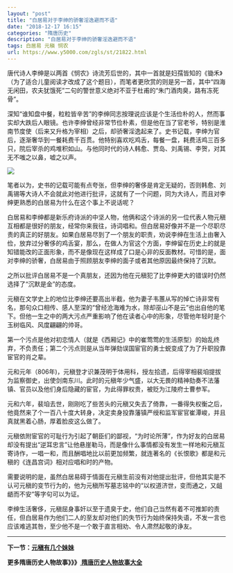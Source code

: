 ```yaml
---
layout: "post"
title: "白居易对于李绅的骄奢淫逸避而不语"
date: "2018-12-17 16:15"
categories: "隋唐历史"
description: "白居易对于李绅的骄奢淫逸避而不语"
tags: 白居易 元稹 悯农
url: https://www.y5000.com/zgls/st/21822.html
---
```






唐代诗人李绅是以两首《悯农》诗流芳后世的，其中一首就是妇孺皆知的《锄禾》（为了适合儿童阅读才改成了这个题目），而笔者更欣赏的则是另一首，其中“四海无闲田，农夫犹饿死”二句的警世意义绝对不亚于杜甫的“朱门酒肉臭，路有冻死骨”。

深知“谁知盘中餐，粒粒皆辛苦”的李绅同志按理说应该是个生活俭朴的人，然而事实却大跌后人眼镜。也许李绅曾经非常节俭朴素，但是他在当了官老爷，特别是淮南节度使（后来又升格为宰相）之后，却骄奢淫逸起来了。史书记载，李绅为官后，逐渐奢华到一餐耗费千百贯。他特别喜欢吃鸡舌，每餐一盘，耗费活鸡三百多只，院后宰杀的鸡堆积如山。与他同时代的诗人韩愈、贾岛、刘禹锡、李贺，对其无不嗤之以鼻，嘘之以声。

![](https://img.y5000.com/uploads/allimg/170523/8-1F52315322TN.jpg)

笔者以为，史书的记载可能有点夸张，但李绅的奢侈是肯定无疑的，否则韩愈、刘禹锡等大诗人不会就此对他进行批评，这就有了一个问题，同为大诗人，而且对李绅更熟悉的白居易为什么在这个事上不说话呢？

白居易和李绅都是新乐府诗派的中坚人物，他俩和这个诗派的另一位代表人物元稹互相都是很好的朋友，经常你来我往，诗词唱和。但白居易好像并不是一个尽职尽责的真正的好朋友。如果白居易尽到了一个朋友的职责，劝说李绅在生活上由奢入俭，放弃过分奢侈的鸡舌宴，那么，在做人为官这个方面，李绅留在历史上的就是知错能改的正面形象，而不是像现在这样成了口是心非的反面教材。可惜的是，面对李绅的骄奢，白居易由于照顾朋友李绅的面子或者其他原因最终保持了沉默。

之所以批评白居易不是一个真朋友，还因为他在元稹犯了比李绅更大的错误时仍然选择了“沉默是金”的态度。

元稹在文学史上的地位比李绅还要高出半截，他为妻子韦蕙从写的悼亡诗非常有名，那句众口相传、感人至深的“曾经沧海难为水，除却巫山不是云”也出自他的笔下。但他一生之中的两大污点严重影响了他在读者心中的形象，尽管他年轻时是个玉树临风、风度翩翩的帅哥。

第一个污点是他对初恋情人（就是《西厢记》中的崔莺莺的生活原型）的始乱终弃，不负责任；第二个污点则是从当年弹劾误国宦官的勇士蜕变成了为了升职投靠宦官的肖之辈。

元和元年（806年)，元稹登才识兼茂明于体用科，授左拾遗，后得宰相裴垍提拔为监察御史，出使剑南东川。此时的元稹年少气盛，以大无畏的精神劾奏不法藩镇、官员以及他们身后隐藏的宦官，为此得罪权贵，被贬为江陵府士曹参军。

元和六年，裴垍去世，刚刚吃了些苦头的元稹又失去了倚靠，一番得失权衡之后，他竟然来了个一百八十度大转身，决定卖身投靠藩镇严绶和监军宦官崔潭峻，并且真就黑着心肠，厚着脸皮这么做了。

元稹依附宦官的可耻行为引起了朝臣们的鄙视，“为时论所薄”，作为好友的白居易却没有提出“逆耳忠言”让他悬崖勒马，而是像什么事情都没有发生一样地和元稹互寄诗作，一唱一和，而且酬唱地比以前更加频繁，就连著名的《长恨歌》都是和元稹的《连昌宫词》相对应唱和时的产物。

需要说明的是，虽然白居易碍于情面在元稹生前没有对他提出批评，但他其实是不认可元稹的变节行为的，他为元稹所写墓志铭中的“以权道济世，变而通之，又龃龉而不安”等字句可以为证。

李绅生活奢侈，元稹屈身事奸以至于遗臭于史，他们自己当然有着不可推卸的责任，但白居易作为他们二人的至友却对他们的失节行为始终保持失语，不发一言也应该难逃其咎，至少他不是一个敢于直言相劝、令人肃然起敬的诤友。

* * *

**下一节：[元稹有几个妹妹](https://www.y5000.com/zgls/st/21825.html)**

**更多隋唐历史人物故事》》》[ 隋唐历史人物故事大全](https://www.y5000.com/zgls/st/21837.html)**
